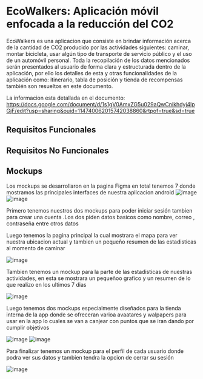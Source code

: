 # EcoWalkers: Aplicación móvil enfocada a la reducción del CO2

EcoWalkers es una aplicacion que consiste en brindar información acerca de la cantidad de  CO2 producido por las actividades siguientes: caminar, montar bicicleta, usar algún tipo de transporte de servicio público y el uso de un automóvil personal. Toda la recopilación de los datos mencionados serán presentados al usuario de forma clara y estructurada dentro de la aplicación, por ello los detalles de esta y otras funcionalidades de la aplicación como: itinerario, tabla de posición y tienda de recompensas también son resueltos en este documento. 

La informacion esta detallada en el documento:
https://docs.google.com/document/d/1s1gV0AmxZG5u029aQwCnikhdyj4lpGjF/edit?usp=sharing&ouid=114740062015742038860&rtpof=true&sd=true

## Requisitos Funcionales

## Requisitos No Funcionales


## Mockups
Los mockups se desarrollaron en la pagina Figma en total tenemos 7 donde mostramos las principales interfaces de nuestra aplicacion android
![image](https://user-images.githubusercontent.com/49428509/177020746-eb731c43-766d-453f-8ba4-1f123807ed4a.png)
![image](https://user-images.githubusercontent.com/49428509/177020759-8c7bd0c3-548e-430b-8939-d836f9d16a00.png)

Primero tenemos nuestros dos mockups para poder iniciar sesión tambien para crear una cuenta .Los dos piden datos basicos como nombre, correo , contraseña entre otros datos


Luego tenemos la pagina principal la cual mostrara el mapa para ver nuestra ubicacion actual y tambien un pequeño resumen de las estadisticas al momento de caminar

![image](https://user-images.githubusercontent.com/49428509/177020835-8f87f8f6-4775-4c11-814d-36483d504a67.png)


Tambien tenemos un mockup para la parte de las estadisticas de nuestras actividades, en esta se mostrara un pequeñoo grafico y un resumen de lo que realizo en los ultimos 7 dias

![image](https://user-images.githubusercontent.com/49428509/177020858-693abef6-74df-47fc-9d70-d709faae29a3.png)


Luego tenemos dos mockups especialmente diseñados para la tienda interna de la app donde se ofreceran varioa avaatares y walpapers para usar en la app lo cuales se van a canjear con puntos que se iran dando por cumplir objetivos

![image](https://user-images.githubusercontent.com/49428509/177020883-6e96f7aa-3072-47bd-aba4-f9941f1d1c5b.png)
![image](https://user-images.githubusercontent.com/49428509/177020889-70bc1935-4a3c-4eab-93de-bf04809f64d3.png)


Para finalizar tenemos un mockup para el perfil de cada usuario donde podra ver sus datos y tambien tendra la opcion de cerrar su sesión

![image](https://user-images.githubusercontent.com/49428509/177020949-063fdb88-840d-4328-8666-ea0d810753c6.png)



